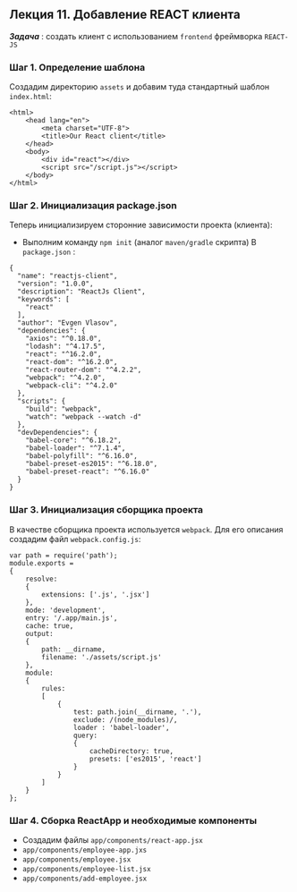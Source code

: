 ## Лекция 11. Добавление REACT клиента
***Задача*** : создать клиент с использованием ```frontend``` фреймворка ```REACT-JS```

### Шаг 1. Определение шаблона
Создадим директорию ```assets``` и добавим туда стандартный шаблон ```index.html```:
```
<html>
    <head lang="en">
        <meta charset="UTF-8">
        <title>Our React client</title>
    </head>
    <body>
        <div id="react"></div>
        <script src="/script.js"></script>
    </body>
</html>
```

### Шаг 2. Инициализация package.json
Теперь инициализируем сторонние зависимости проекта (клиента):
* Выполним команду ```npm init``` (аналог ```maven/gradle``` скрипта)
В ```package.json``` : 
```
{
  "name": "reactjs-client",
  "version": "1.0.0",
  "description": "ReactJs Client",
  "keywords": [
    "react"
  ],
  "author": "Evgen Vlasov",
  "dependencies": {
    "axios": "^0.18.0",
    "lodash": "^4.17.5",
    "react": "^16.2.0",
    "react-dom": "^16.2.0",
    "react-router-dom": "^4.2.2",
    "webpack": "^4.2.0",
    "webpack-cli": "^4.2.0"
  },
  "scripts": {
    "build": "webpack",
    "watch": "webpack --watch -d"
  },
  "devDependencies": {
    "babel-core": "^6.18.2",
    "babel-loader": "^7.1.4",
    "babel-polyfill": "^6.16.0",
    "babel-preset-es2015": "^6.18.0",
    "babel-preset-react": "^6.16.0"
  }
}
```

### Шаг 3. Инициализация сборщика проекта
В качестве сборщика проекта используется ```webpack```. Для его описания создадим файл ```webpack.config.js```:
```
var path = require('path');
module.exports = 
{
    resolve:
    {
        extensions: ['.js', '.jsx']
    },
    mode: 'development',
    entry: '/.app/main.js',
    cache: true,
    output:
    {
        path: __dirname,
        filename: './assets/script.js'
    },
    module:
    {
        rules:
        [
            {
                test: path.join(__dirname, '.'),
                exclude: /(node_modules)/,
                loader : 'babel-loader',
                query:
                {
                    cacheDirectory: true,
                    presets: ['es2015', 'react']
                }
            }
        ]
    }
};
```

### Шаг 4. Сборка ReactApp и необходимые компоненты
* Создадим файлы ```app/components/react-app.jsx```
* ```app/components/employee-app.jxs```
* ```app/components/employee.jsx```
* ```app/components/employee-list.jsx```
* ```app/components/add-employee.jsx```
